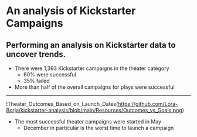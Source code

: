 # An analysis of Kickstarter Campaigns
Performing an analysis on Kickstarter data to uncover trends.
---
* There were 1,393 Kickstarter campaigns in the theater category
    - 60% were successful
    - 35% failed
* More than half of the overall campaigns for plays were successful 
---
!Theater_Outcomes_Based_on_Launch_Dates(https://github.com/Lora-Borja/kickstarter-analysis/blob/main/Resources/Outcomes_vs_Goals.png)

* The most successful theater campaigns were started in May
    - December in particular is the worst time to launch a campaign
